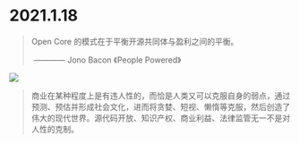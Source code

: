 # 2021.1.18

> Open Core 的模式在于平衡开源共同体与盈利之间的平衡。
>
> ​       ———— Jono Bacon 《People Powered》

![](https://img3.doubanio.com/view/subject/l/public/s33461136.jpg)

> 商业在某种程度上是有违人性的，而恰是人类又可以克服自身的弱点，通过预测、预估并形成社会文化，进而将贪婪、短视、懒惰等克服，然后创造了伟大的现代世界。源代码开放、知识产权、商业利益、法律监管无一不是对人性的克制。